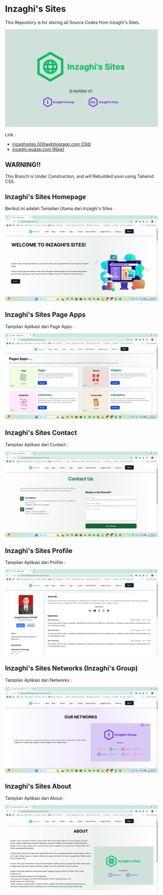 # Inzaghi's Sites

This Repository is for storing all Source Codes from Inzaghi's Sites.

![Inzaghi's Sites](/isites-php/assets/images/inzaghis-sites-by-inzaghis-group-corp.png)

Link :

- [inzaghisites.000webhostapp.com (Old)](https://inzaghisites.000webhostapp.com)
- [inzaghi.wuaze.com (New)](https://inzaghi.wuaze.com)

## WARNING!!

This Branch is Under Construction, and will Rebuilded soon using Tailwind CSS.

## Inzaghi's Sites Homepage

Berikut ini adalah Tampilan Utama dari Inzaghi's Sites :

![Inzaghi's Sites Homepage](/isites-php/assets/images/inzaghis-sites-homepage-202412.jpg)

## Inzaghi's Sites Page Apps

Tampilan Aplikasi dari Page Apps :

![Pages Apps Inzaghi's Sites](/isites-php/assets/images/inzaghis-sites-pages-apps.jpg)

## Inzaghi's Sites Contact

Tampilan Aplikasi dari Contact :

![Contact Us Inzaghi's Sites](/isites-php/assets/images/inzaghis-sites-contact.jpg)

## Inzaghi's Sites Profile

Tampilan Aplikasi dari Profile :

![Profile Inzaghi's Sites](/isites-php/assets/images/inzaghis-sites-profile.jpg)

## Inzaghi's Sites Networks (Inzaghi's Group)

Tampilan Aplikasi dari Networks :

![Networks Inzaghi's Sites](/isites-php/assets/images/inzaghis-sites-networks.jpg)

## Inzaghi's Sites About

Tampilan Aplikasi dari About :

![About Inzaghi's Sites](/isites-php/assets/images/inzaghis-sites-about.jpg)
